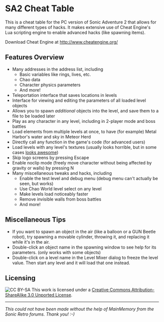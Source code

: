 SA2 Cheat Table
===============

This is a cheat table for the PC version of Sonic Adventure 2 that allows for many different types of hacks.
It makes extensive use of Cheat Engine's Lua scripting engine to enable advanced hacks (like spawning items).

Download Cheat Engine at http://www.cheatengine.org/

Features Overview
-----------------

+ Many addresses in the address list, including
  - Basic variables like rings, lives, etc.
  - Chao data
  - Character physics parameters
  - And more!
+ Teleportation interface that saves locations in levels
+ Interface for viewing and editing the parameters of all loaded level objects
+ Allows you to spawn *additional* objects into the level, and save them to a file to be loaded later
+ Play as any character in any level, including in 2-player mode and boss battles
+ Load elements from multiple levels at once, to have (for example) Metal Harbor's water and sky in Meteor Herd
+ Directly call any function in the game's code (for advanced users)
+ Load levels with any level's textures (usually looks horrible, but in some cases [looks awesome](http://www.youtube.com/watch?v=8nTvmtM9KxI))
+ Skip logo screens by pressing Escape
+ Enable noclip mode (freely move character without being affected by gravity or walls) by pressing N
+ Many miscellaneous tweaks and hacks, including
  - Enable the test level and debug menu (debug menu can't actually be seen, but works)
  - Use Chao World level select on any level
  - Make levels load noticeably faster
  - Remove invisible walls from boss battles
  - And more!

Miscellaneous Tips
------------------

+ If you want to spawn an object in the air (like a balloon or a GUN Beetle robot), try spawning a movable cylinder, throwing it, and replacing it while it's in the air.
+ Double-click an object name in the spawning window to see help for its parameters. (only works with some objects)
+ Double-click on a level name in the Level Mixer dialog to freeze the level value. Then start any level and it will load that one instead.

Licensing
---------
![CC BY-SA](http://i.creativecommons.org/l/by-sa/3.0/88x31.png)
This work is licensed under a [Creative Commons Attribution-ShareAlike 3.0 Unported License](http://creativecommons.org/licenses/by-sa/3.0/deed.en_US).

------------------
*This could not have been made without the help of MainMemory from the Sonic Retro forums. Thank you! :-)*

